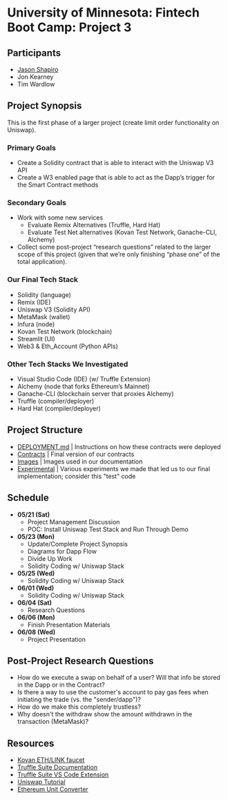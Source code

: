 # University of Minnesota: Fintech Boot Camp: Project 3

## Participants

- [Jason Shapiro](https://www.linkedin.com/in/jshapiro/)
- Jon Kearney
- Tim Wardlow

## Project Synopsis

This is the first phase of a larger project (create limit order functionality on Uniswap).

### Primary Goals

- Create a Solidity contract that is able to interact with the Uniswap V3 API
- Create a W3 enabled page that is able to act as the Dapp’s trigger for the Smart Contract methods

### Secondary Goals

- Work with some new services
  - Evaluate Remix Alternatives (Truffle, Hard Hat)
  - Evaluate Test Net alternatives (Kovan Test Network, Ganache-CLI, Alchemy)
- Collect some post-project “research questions” related to the larger scope of this project (given that we’re only finishing “phase one” of the total application).

### Our Final Tech Stack

- Solidity (language)
- Remix (IDE)
- Uniswap V3 (Solidity API)
- MetaMask (wallet)
- Infura (node)
- Kovan Test Network (blockchain)
- Streamlit (UI)
- Web3 & Eth_Account (Python APIs)

### Other Tech Stacks We Investigated

- Visual Studio Code (IDE) (w/ Truffle Extension)
- Alchemy (node that forks Ethereum’s Mainnet)
- Ganache-CLI (blockchain server that proxies Alchemy)
- Truffle (compiler/deployer)
- Hard Hat (compiler/deployer)

## Project Structure

- [DEPLOYMENT.md](DEPLOYMENT.md) | Instructions on how these contracts were deployed
- [Contracts](Contracts/) | Final version of our contracts
- [Images](Images/) | Images used in our documentation
- [Experimental](Experimental/) | Various experiments we made that led us to our final implementation; consider this "test" code

## Schedule

- **05/21 (Sat)**
  - Project Management Discussion
  - POC: Install Uniswap Test Stack and Run Through Demo
- **05/23 (Mon)**
  - Update/Complete Project Synopsis
  - Diagrams for Dapp Flow
  - Divide Up Work
  - Solidity Coding w/ Uniswap Stack
- **05/25 (Wed)**
  - Solidity Coding w/ Uniswap Stack
- **06/01 (Wed)**
  - Solidity Coding w/ Uniswap Stack
- **06/04 (Sat)**
  - Research Questions
- **06/06 (Mon)**
  - Finish Presentation Materials
- **06/08 (Wed)**
  - Project Presentation

## Post-Project Research Questions

- How do we execute a swap on behalf of a user? Will that info be stored in the Dapp or in the Contract?
- Is there a way to use the customer's account to pay gas fees when initiating the trade (vs. the "sender/dapp")?
- How do we make this completely trustless?
- Why doesn't the withdraw show the amount withdrawn in the transaction (MetaMask)?

## Resources

- [Kovan ETH/LINK faucet](https://faucets.chain.link/)
- [Truffle Suite Documentation](https://trufflesuite.com/docs/truffle/quickstart/)
- [Truffle Suite VS Code Extension](https://trufflesuite.com/blog/build-on-web3-with-truffle-vs-code-extension/)
- [Uniswap Tutorial](https://docs.uniswap.org/protocol/V2/guides/smart-contract-integration/quick-start)
- [Ethereum Unit Converter](https://eth-converter.com/)
